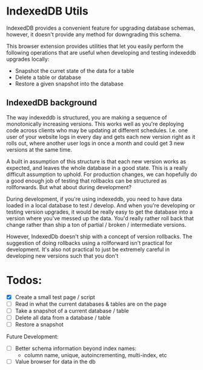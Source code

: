 # IndexedDB Utils

IndexedDB provides a convenient feature for upgrading database
schemas, however, it doesn't provide any method for downgrading this
schema.

This browser extension provides utilities that let you easily perform
the following operations that are useful when developing and testing
indexeddb upgrades locally:

- Snapshot the curret state of the data for a table
- Delete a table or database
- Restore a given snapshot into the database


## IndexedDB background

The way indexeddb is structured, you are making a sequence of
monotonically increasing versions. This works well as you're deploying
code across clients who may be updating at different
schedules. I.e. one user of your website logs in every day and gets
each new version right as it rolls out, where another user logs in
once a month and could get 3 new versions at the same time.

A built in assumption of this structure is that each new version works
as expected, and leaves the whole database in a good state. This is a
really difficult assumption to uphold. For production changes, we can
hopefully do a good enough job of testing that rollbacks can be
structured as rollforwards. But what about during development?

During development, if you're using indexeddb, you need to have data
loaded in a local database to test / develop. And when you're
developing or testing version upgrades, it would be really easy to get
the database into a version where you've messed up the data. You'd
really rather roll back that change rather than ship a ton of partial
/ broken / intermediate versions.

However, IndexedDb doesn't ship with a concept of version
rollbacks. The suggestion of doing rollbacks using a rollforward isn't
practical for development. It's also not practical to just be
extremely careful in developing new versions such that you don't


# Todos:

- [x] Create a small test page / script
- [ ] Read in what the current databases & tables are on the page
- [ ] Take a snapshot of a current database / table
- [ ] Delete all data from a database / table
- [ ] Restore a snapshot

Future Development:

- [ ] Better schema information beyond index names:
  - column name, unique, autoincrementing, multi-index, etc
- [ ] Value browser for data in the db
